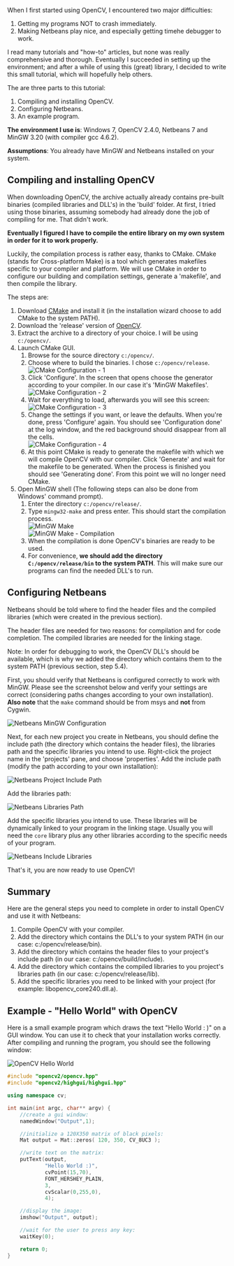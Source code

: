 When I first started using OpenCV, I encountered two major difficulties:

1. Getting my programs NOT to crash immediately.
2. Making Netbeans play nice, and especially getting timehe debugger to work.

I read many tutorials and "how-to" articles, but none was really comprehensive
and thorough. Eventually I succeeded in setting up the environment; and after a
while of using this (great) library, I decided to write this small tutorial,
which will hopefully help others.

The are three parts to this tutorial:

1. Compiling and installing OpenCV.
2. Configuring Netbeans.
3. An example program.

**The environment I use is**:
Windows 7, OpenCV 2.4.0, Netbeans 7 and MinGW 3.20 (with compiler gcc 4.6.2).

**Assumptions**:
You already have MinGW and Netbeans installed on your system.

## Compiling and installing OpenCV
When downloading OpenCV, the archive actually already contains pre-built
binaries (compiled libraries and DLL's) in the 'build' folder. At first, I
tried using those binaries, assuming somebody had already done the job of
compiling for me. That didn't work.

**Eventually I figured I have to compile the entire library on my own system in
order for it to work properly.**

Luckily, the compilation process is rather easy, thanks to CMake.  CMake
(stands for Cross-platform Make) is a tool which generates makefiles specific
to your compiler and platform. We will use CMake in order to configure our
building and compilation settings, generate a 'makefile', and then compile the
library.

The steps are:

1. Download [CMake][1] and install it (in the installation wizard choose to add
   CMake to the system PATH).
2. Download the 'release' version of [OpenCV][2].
3. Extract the archive to a directory of your choice. I will be using
   `c:/opencv/`.
4. Launch CMake GUI.
    1. Browse for the source directory `c:/opencv/`.
    2. Choose where to build the binaries. I chose `c:/opencv/release`.  
       ![CMake Configuration - 1][img1]
    3. Click 'Configure'. In the screen that opens choose the generator
       according to your compiler. In our case it's 'MinGW Makefiles'.  
       ![CMake Configuration - 2][img2]
    4. Wait for everything to load, afterwards you will see this screen:  
       ![CMake Configuration - 3][img3]
    5. Change the settings if you want, or leave the defaults. When you're
       done, press 'Configure' again. You should see 'Configuration done' at
       the log window, and the red background should disappear from all the
       cells.  
       ![CMake Configuration - 4][img4]
    6. At this point CMake is ready to generate the makefile with which we will
       compile OpenCV with our compiler. Click 'Generate' and wait for the
       makefile to be generated. When the process is finished you should see
       'Generating done'. From this point we will no longer need CMake.
5. Open MinGW shell (The following steps can also be done from Windows' command
   prompt).
    1. Enter the directory `c:/opencv/release/`.
    2. Type `mingw32-make` and press enter. This should start the compilation
       process.  
       ![MinGW Make][img5]  
       ![MinGW Make - Compilation][img6]
    3. When the compilation is done OpenCV's binaries are ready to be used.
    4. For convenience, **we should add the directory `C:/opencv/release/bin`
       to the system PATH**. This will make sure our programs can find the
       needed DLL's to run.

## Configuring Netbeans
Netbeans should be told where to find the header files and the compiled
libraries (which were created in the previous section).

The header files are needed for two reasons: for compilation and for code
completion. The compiled libraries are needed for the linking stage.

Note: In order for debugging to work, the OpenCV DLL's should be available,
which is why we added the directory which contains them to the system PATH
(previous section, step 5.4).

First, you should verify that Netbeans is configured correctly to work with
MinGW. Please see the screenshot below and verify your settings are correct
(considering paths changes according to your own installation). **Also note**
that the `make` command should be from msys and **not** from Cygwin.

![Netbeans MinGW Configuration][img7]

Next, for each new project you create in Netbeans, you should define the
include path (the directory which contains the header files), the libraries
path and the specific libraries you intend to use.  Right-click the project
name in the 'projects' pane, and choose 'properties'.  Add the include path
(modify the path according to your own installation):

![Netbeans Project Include Path][img8]

Add the libraries path:

![Netbeans Libraries Path][img9]

Add the specific libraries you intend to use. These libraries will be
dynamically linked to your program in the linking stage. Usually you will need
the `core` library plus any other libraries according to the specific needs of
your program.

![Netbeans Include Libraries][img10]

That's it, you are now ready to use OpenCV!

## Summary
Here are the general steps you need to complete in order to install OpenCV and
use it with Netbeans:

1. Compile OpenCV with your compiler.
2. Add the directory which contains the DLL's to your system PATH (in our case:
   c:/opencv/release/bin).
3. Add the directory which contains the header files to your project's include
   path (in our case: c:/opencv/build/include).
4. Add the directory which contains the compiled libraries to you project's
   libraries path (in our case: c:/opencv/release/lib).
5. Add the specific libraries you need to be linked with your project (for
   example: libopencv_core240.dll.a).

## Example - "Hello World" with OpenCV
Here is a small example program which draws the text "Hello World : )" on a GUI
window. You can use it to check that your installation works correctly. After
compiling and running the program, you should see the following window:

![OpenCV Hello World][img11]

```c++
#include "opencv2/opencv.hpp"
#include "opencv2/highgui/highgui.hpp"

using namespace cv;

int main(int argc, char** argv) {
    //create a gui window:
    namedWindow("Output",1);

    //initialize a 120X350 matrix of black pixels:
    Mat output = Mat::zeros( 120, 350, CV_8UC3 );

    //write text on the matrix:
    putText(output,
            "Hello World :)",
            cvPoint(15,70),
            FONT_HERSHEY_PLAIN,
            3,
            cvScalar(0,255,0),
            4);

    //display the image:
    imshow("Output", output);

    //wait for the user to press any key:
    waitKey(0);

    return 0;
}
```

[1]:http://www.cmake.org/
[2]:http://opencv.willowgarage.com/wiki/

[img1]:images/opencv-installation-on-windows-netbeans-mingw/cmake-1.png
[img2]:images/opencv-installation-on-windows-netbeans-mingw/cmake-2.png
[img3]:images/opencv-installation-on-windows-netbeans-mingw/cmake-31.png
[img4]:images/opencv-installation-on-windows-netbeans-mingw/cmake-4.png
[img5]:images/opencv-installation-on-windows-netbeans-mingw/cmake-5.png
[img6]:images/opencv-installation-on-windows-netbeans-mingw/cmake-5b.png
[img7]:images/opencv-installation-on-windows-netbeans-mingw/netbeans-mingw1.png
[img8]:images/opencv-installation-on-windows-netbeans-mingw/netbeans-include.png
[img9]:images/opencv-installation-on-windows-netbeans-mingw/netbeans-libraries1.png
[img10]:images/opencv-installation-on-windows-netbeans-mingw/netbeans-use-libraries.png
[img11]:images/opencv-installation-on-windows-netbeans-mingw/opencv-hello-world.png
